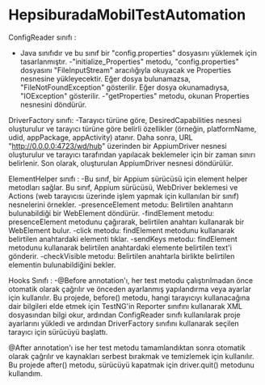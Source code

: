 # HepsiburadaMobilTestAutomation

ConfigReader sınıfı :
- Java sınıfıdır ve bu sınıf bir "config.properties" dosyasını yüklemek için tasarlanmıştır.
-"initialize_Properties" metodu, "config.properties" dosyasını "FileInputStream" aracılığıyla okuyacak ve Properties nesnesine yükleyecektir. 
Eğer dosya bulunamazsa, "FileNotFoundException" gösterilir. Eğer dosya okunamadıysa, "IOException" gösterilir.
-"getProperties" metodu, okunan Properties nesnesini döndürür.

DriverFactory sınıfı:
-Tarayıcı türüne göre, DesiredCapabilities nesnesi oluşturulur ve tarayıcı türüne göre belirli özellikler (örneğin, platformName, udid, appPackage, appActivity) atanır.
Daha sonra, URL "http://0.0.0.0:4723/wd/hub" üzerinden bir AppiumDriver nesnesi oluşturulur ve tarayıcı tarafından yapılacak beklemeler için bir zaman sınırı belirlenir.
Son olarak, oluşturulan AppiumDriver nesnesi döndürülür.

ElementHelper sınıfı :
-Bu sınıf, bir Appium sürücüsü için element helper metodları sağlar. 
Bu sınıf, Appium sürücüsü, WebDriver beklemesi ve Actions (web tarayıcısı üzerinde işlem yapmak için kullanılan bir sınıf) nesnelerini örnekler.
-presenceElement metodu: Belirtilen anahtarın bulunabildiği bir WebElement döndürür.
-findElement metodu: presenceElement metodunu çağırarak, belirtilen anahtarı kullanarak bir WebElement bulur.
-click metodu: findElement metodunu kullanarak belirtilen anahtardaki elementi tıklar.
-sendKeys metodu: findElement metodunu kullanarak belirtilen anahtardaki elemente belirtilen text'i gönderir.
-checkVisible metodu: Belirtilen anahtarla birlikte belirtilen elementin bulunabildiğini bekler.

Hooks Sınıfı : 
-@Before annotation'ı, her test metodu çalıştırılmadan önce otomatik olarak çağrılır ve önceden ayarlanmış yapılandırma veya ayarlar için kullanılır. 
Bu projede, before() metodu, hangi tarayıcıyı kullanacağına dair bilgileri elde etmek için TestNG'in Reporter sınıfını kullanarak XML dosyasından bilgi okur, 
ardından ConfigReader sınıfı kullanılarak proje ayarlarını yükledi ve ardından DriverFactory sınıfını kullanarak seçilen tarayıcı 
için sürücüyü başlattı.

@After annotation'ı ise her test metodu tamamlandıktan sonra otomatik olarak çağrılır ve kaynakları serbest bırakmak ve temizlemek için kullanılır. 
Bu projede after() metodu, sürücüyü kapatmak için driver.quit() metodunu kullandım.
